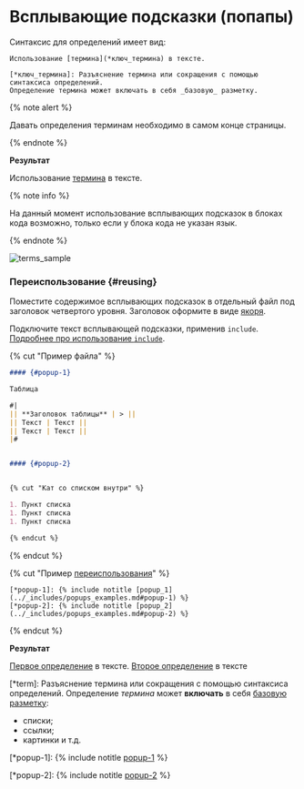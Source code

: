 # Всплывающие подсказки (попапы)

Синтаксис для определений имеет вид:

```
Использование [термина](*ключ_термина) в тексте.

[*ключ_термина]: Разъяснение термина или сокращения с помощью синтаксиса определений.
Определение термина может включать в себя _базовую_ разметку.
```

{% note alert %}

Давать определения терминам необходимо в самом конце страницы.

{% endnote %}


**Результат**

Использование [термина](*term) в тексте.

{% note info %}

На данный момент использование всплывающих подсказок в блоках кода возможно, только если у блока кода не указан язык.

{% endnote %}

![terms_sample](../_images/terms_sample.png)

### Переиспользование {#reusing}

Поместите содержимое всплывающих подсказок в отдельный файл под заголовок четвертого уровня. Заголовок оформите в виде [якоря](base.md#anchor).

Подключите текст всплывающей подсказки, применив `include`. [Подробнее про использование `include`](../project/includes.md).

{% cut "Пример файла" %}

```markdown
#### {#popup-1}

Таблица

#|
|| **Заголовок таблицы** | > ||
|| Текст | Текст ||
|| Текст | Текст ||
|#


#### {#popup-2}


{% cut "Кат со списком внутри" %}

1. Пункт списка
1. Пункт списка
1. Пункт списка

{% endcut %}
```

{% endcut %}


{% cut "Пример [переиспользования](../project/includes.md)" %}

```
[*popup-1]: {% include notitle [popup_1](../_includes/popups_examples.md#popup-1) %}
[*popup-2]: {% include notitle [popup_2](../_includes/popups_examples.md#popup-2) %}
```

{% endcut %}


**Результат**

[Первое определение](*popup-1) в тексте. [Второе определение](*popup-2) в тексте

[*term]: Разъяснение термина или сокращения с помощью синтаксиса определений.
Определение _термина_ может **включать** в себя [базовую разметку](base.md):
* списки;
* ссылки;
* картинки и т.д.

[*popup-1]: {% include notitle [popup-1](../_includes/popups_examples.md#popup-1) %}

[*popup-2]: {% include notitle [popup-2](../_includes/popups_examples.md#popup-2) %}
